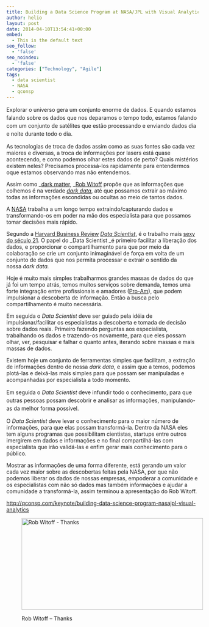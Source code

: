 ```yaml
---
title: Building a Data Science Program at NASA/JPL with Visual Analytics
author: helio
layout: post
date: 2014-04-10T13:54:41+00:00
embed:
  - This is the default text
seo_follow:
  - 'false'
seo_noindex:
  - 'false'
categories: ["Technology", "Agile"]
tags:
  - data scientist
  - NASA
  - qconsp
---
```

<span style="line-height: 1.5em">Explorar o universo gera um conjunto enorme de dados. E quando estamos falando sobre os dados que nos deparamos o tempo todo, estamos falando com um conjunto de satélites que estão processando e enviando dados dia e noite durante todo o dia.</span>

As tecnologias de troca de dados assim como as suas fontes são cada vez maiores e diversas, a troca de informações por lasers está quase acontecendo, e como podemos olhar estes dados de perto? Quais mistérios existem neles? Precisamos processá-los rapidamente para entendermos oque estamos observando mas não entendemos.

Assim como _<a title="Dark Matter" href="http://en.wikipedia.org/wiki/Dark_matter" target="_blank">dark matter</a>, _[Rob Witoff][1] propõe que as informações que colhemos é na verdade <a title="Dark Data" href="http://searchdatamanagement.techtarget.com/definition/dark-data" target="_blank"><em>dark data</em></a>, até que possamos extrair ao máximo todas as informações escondidas ou ocultas ao meio de tantos dados.

A <a title="NASA" href="http://www.nasa.gov/" target="_blank">NASA</a> trabalha a um longo tempo extraindo/capturando dados e transformando-os em poder na mão dos especialista para que possamos tomar decisões mais rápido.

Segundo a <a title="HBR" href="http://hbr.org/" target="_blank">Harvard Business Review</a> <a title="http://en.wikipedia.org/wiki/Data_science" href="http://en.wikipedia.org/wiki/Data_science" target="_blank"><em>Data Scientist</em></a>, é o trabalho mais <a title="Data Scientist: The Sexiest Job of the 21st Century" href="http://hbr.org/2012/10/data-scientist-the-sexiest-job-of-the-21st-century/ar/1" target="_blank">sexy do século 21</a>. O papel do _Data Scientist _é primeiro facilitar a liberação dos dados, e proporcionar o compartilhamento para que por meio da colaboração se crie um conjunto inimaginável de força em volta de um conjunto de dados que nos permita processar e extrair o sentido da nossa _dark data._

Hoje é muito mais simples trabalharmos grandes massas de dados do que já foi um tempo atrás, temos muitos serviços sobre demanda, temos uma forte integração entre profissionais e amadores (<a title="Pro-Am" href="http://en.wikipedia.org/wiki/Pro%E2%80%93am" target="_blank">Pro-Am</a>), que podem impulsionar a descoberta de informação. Então a busca pelo compartilhamento é muito necessária.

Em seguida o _Data Scientist_ deve ser guiado pela idéia de impulsionar/facilitar os especialistas a descoberta e tomada de decisão sobre dados reais. Primeiro fazendo perguntas aos especialista, trabalhando os dados e trazendo-os novamente, para que eles possam olhar, ver, pesquisar e falhar o quanto antes, iterando sobre massas e mais massas de dados.

Existem hoje um conjunto de ferramentas simples que facilitam, a extração de informações dentro de nossa _dark data_, e assim que a temos, podemos plotá-las e deixá-las mais simples para que possam ser manipuladas e acompanhadas por especialista a todo momento.

<span style="line-height: 1.5em">Em seguida o </span><em style="line-height: 1.5em">Data Scientist</em> <span style="line-height: 1.5em">deve infundir todo o conhecimento, para que outras pessoas possam descobrir e analisar as informações, manipulando-as da melhor forma possível. </span>

O _Data Scientist_ deve levar o conhecimento para o maior número de informações, para que elas possam transformá-la. Dentro da NASA eles tem alguns programas que possibilitam cientistas, startups entre outros imergirem em dados e informações e no final compartilhá-las com especialista que irão validá-las e enfim gerar mais conhecimento para o público.

Mostrar as informações de uma forma diferente, está gerando um valor cada vez maior sobre as descobertas feitas pela NASA, por que não podemos liberar os dados de nossas empresas, empoderar a comunidade e os especialistas com não só dados mas também informações e ajudar a comunidade a transformá-la, assim terminou a apresentação do Rob Witoff.

<a style="line-height: 1.5em" title="http://qconsp.com/keynote/building-data-science-program-nasajpl-visual-analytics" href="http://qconsp.com/keynote/building-data-science-program-nasajpl-visual-analytics" target="_blank">http://qconsp.com/keynote/building-data-science-program-nasajpl-visual-analytics</a><figure id="attachment_817" style="width: 476px" class="wp-caption aligncenter">

[<img class="size-full wp-image-817" alt="Rob Witoff - Thanks" src="/uploads/2014/04/Bk3VhGxIUAErN1W.jpg" width="476" height="240" srcset="/uploads/2014/04/Bk3VhGxIUAErN1W.jpg 476w, /uploads/2014/04/Bk3VhGxIUAErN1W-300x151.jpg 300w" sizes="(max-width: 476px) 100vw, 476px" />][2]<figcaption class="wp-caption-text">Rob Witoff &#8211; Thanks</figcaption></figure>

 [1]: http://qconsp.com/user/rob-witoff
 [2]: /uploads/2014/04/Bk3VhGxIUAErN1W.jpg